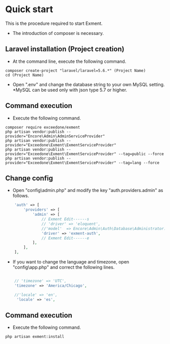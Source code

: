 # Quick start
This is the procedure required to start Exment.
* The introduction of composer is necessary.

## Laravel installation (Project creation)
- At the command line, execute the following command.

~~~
composer create-project "laravel/laravel=5.6.*" (Project Name)
cd (Project Name)
~~~

- Open ".env" and change the database string to your own MySQL setting.  
*MySQL can be used only with json type 5.7 or higher.

## Command execution
- Execute the following command.

~~~
composer require exceedone/exment
php artisan vendor:publish --provider="Encore\Admin\AdminServiceProvider"
php artisan vendor:publish --provider="Exceedone\Exment\ExmentServiceProvider"
php artisan vendor:publish --provider="Exceedone\Exment\ExmentServiceProvider" --tag=public --force
php artisan vendor:publish --provider="Exceedone\Exment\ExmentServiceProvider" --tag=lang --force
~~~

## Change config

- Open "config\admin.php" and modify the key "auth.providers.admin" as follows.

~~~ php
    'auth' => [
        'providers' => [
            'admin' => [
                // Exment Edit------s
                // 'driver' => 'eloquent',
                //'model'  => Encore\Admin\Auth\Database\Administrator::class,
                'driver' => 'exment-auth',
                // Exment Edit------e
            ],
        ],
    ],
~~~

- If you want to change the language and timezone, open "config\app.php" and correct the following lines.

~~~ php

    // 'timezone' => 'UTC',
    'timezone' => 'America/Chicago',

    //'locale' => 'en',
     'locale' => 'es',

~~~

## Command execution
- Execute the following command.

~~~
php artisan exment:install
~~~

